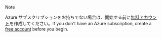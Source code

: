 > [!NOTE]
> <span data-ttu-id="5c32c-101">Azure サブスクリプションをお持ちでない場合は、開始する前に[無料アカウント](https://azure.microsoft.com/free/?azure-portal=true)を作成してください。</span><span class="sxs-lookup"><span data-stu-id="5c32c-101">If you don't have an Azure subscription, create a [free account](https://azure.microsoft.com/free/?azure-portal=true) before you begin.</span></span>